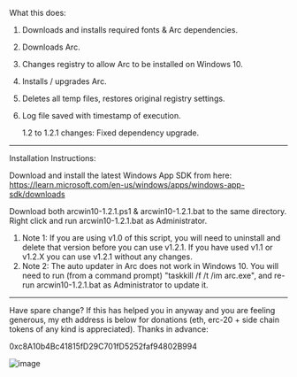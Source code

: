 What this does:

1. Downloads and installs required fonts & Arc dependencies.
2. Downloads Arc.
3. Changes registry to allow Arc to be installed on Windows 10.
4. Installs / upgrades Arc.
5. Deletes all temp files, restores original registry settings.
6. Log file saved with timestamp of execution.

   1.2 to 1.2.1 changes: Fixed dependency upgrade.

------------------------------------------------------------------

Installation Instructions:

Download and install the latest Windows App SDK from here: https://learn.microsoft.com/en-us/windows/apps/windows-app-sdk/downloads

Download both arcwin10-1.2.1.ps1 & arcwin10-1.2.1.bat to the same directory. Right click and run arcwin10-1.2.1.bat as Administrator.

1. Note 1: If you are using v1.0 of this script, you will need to uninstall and delete that version before you can use v1.2.1. If you have used v1.1 or v1.2.X you can use v1.2.1 without any changes.
2. Note 2: The auto updater in Arc does not work in Windows 10. You will need to run (from a command prompt) "taskkill /f /t /im arc.exe", and re-run arcwin10-1.2.1.bat as Administrator to update it.

------------------------------------------------------------------

Have spare change? If this has helped you in anyway and you are feeling generous, my eth address is below for donations (eth, erc-20 + side chain tokens of any kind is appreciated). Thanks in advance:

0xc8A10b4Bc41815fD29C701fD5252faf94802B994

![image](https://github.com/devz3ro/Arc-Windows-10/assets/6265569/6c8b79e7-bc50-419c-a529-9fdea1b79cec)

